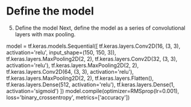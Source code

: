 # Define the model

5. Define the model
Next, define the model as a series of convolutional layers with max pooling.


model = tf.keras.models.Sequential([
    tf.keras.layers.Conv2D(16, (3, 3), activation='relu', input_shape=(150, 150, 3)),
    tf.keras.layers.MaxPooling2D(2, 2),
    tf.keras.layers.Conv2D(32, (3, 3), activation='relu'),
    tf.keras.layers.MaxPooling2D(2, 2),
    tf.keras.layers.Conv2D(64, (3, 3), activation='relu'),
    tf.keras.layers.MaxPooling2D(2, 2),
    tf.keras.layers.Flatten(),
    tf.keras.layers.Dense(512, activation='relu'),
    tf.keras.layers.Dense(1, activation='sigmoid')
]) 
model.compile(optimizer=RMSprop(lr=0.001), loss='binary_crossentropy', metrics=['accuracy'])